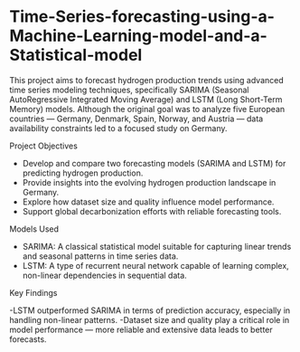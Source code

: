 # Time-Series-forecasting-using-a-Machine-Learning-model-and-a-Statistical-model

This project aims to forecast hydrogen production trends using advanced time series modeling techniques, specifically SARIMA (Seasonal AutoRegressive Integrated Moving Average) and LSTM (Long Short-Term Memory) models. Although the original goal was to analyze five European countries — Germany, Denmark, Spain, Norway, and Austria — data availability constraints led to a focused study on Germany.

Project Objectives

- Develop and compare two forecasting models (SARIMA and LSTM) for predicting hydrogen production.
- Provide insights into the evolving hydrogen production landscape in Germany.
- Explore how dataset size and quality influence model performance.
- Support global decarbonization efforts with reliable forecasting tools.

 Models Used
 
- SARIMA: A classical statistical model suitable for capturing linear trends and seasonal patterns in time series data.
- LSTM: A type of recurrent neural network capable of learning complex, non-linear dependencies in sequential data.

Key Findings

-LSTM outperformed SARIMA in terms of prediction accuracy, especially in handling non-linear patterns.
-Dataset size and quality play a critical role in model performance — more reliable and extensive data leads to better forecasts.

